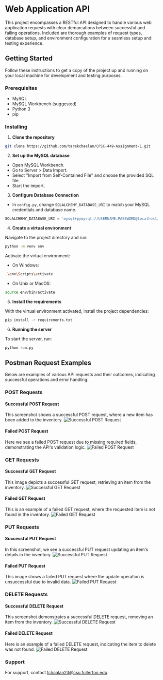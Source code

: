 # Web Application API

This project encompasses a RESTful API designed to handle various web application requests with clear demarcations between successful and failing operations. Included are thorough examples of request types, database setup, and environment configuration for a seamless setup and testing experience.

## Getting Started

Follow these instructions to get a copy of the project up and running on your local machine for development and testing purposes.

### Prerequisites

- MySQL
- MySQL Workbench (suggested)
- Python 3
- pip

### Installing

1. **Clone the repository**

```bash
git clone https://github.com/tarekchaalan/CPSC-449-Assignment-1.git
```

2. **Set up the MySQL database**

- Open MySQL Workbench.
- Go to Server > Data Import.
- Select "Import from Self-Contained File" and choose the provided SQL file.
- Start the import.

3. **Configure Database Connection**

- In `config.py`, change `SQLALCHEMY_DATABASE_URI` to match your MySQL credentials and database name.

```python
SQLALCHEMY_DATABASE_URI = 'mysql+pymysql://USERNAME:PASSWORD@localhost/DBNAME'
```

4. **Create a virtual environment**

Navigate to the project directory and run:

```bash
python -m venv env
```

Activate the virtual environment:

- On Windows:

```bash
.\env\Scripts\activate
```

- On Unix or MacOS:

```bash
source env/bin/activate
```

5. **Install the requirements**

With the virtual environment activated, install the project dependencies:

```bash
pip install -r requirements.txt
```

6. **Running the server**

To start the server, run:

```bash
python run.py
```

## Postman Request Examples

Below are examples of various API requests and their outcomes, indicating successful operations and error handling.

### POST Requests

#### Successful POST Request
This screenshot shows a successful POST request, where a new item has been added to the inventory.
![Successful POST Request](https://github.com/tarekchaalan/CPSC-449-Assignment-1/blob/main/Postman%20Requests/POST%20-%20Should%20Succeed.png)

#### Failed POST Request
Here we see a failed POST request due to missing required fields, demonstrating the API's validation logic.
![Failed POST Request](https://github.com/tarekchaalan/CPSC-449-Assignment-1/blob/main/Postman%20Requests/POST%20-%20Should%20Fail.png)

### GET Requests

#### Successful GET Request
This image depicts a successful GET request, retrieving an item from the inventory.
![Successful GET Request](https://github.com/tarekchaalan/CPSC-449-Assignment-1/blob/main/Postman%20Requests/GET%20-%20Should%20Succeed.png)

#### Failed GET Request
This is an example of a failed GET request, where the requested item is not found in the inventory.
![Failed GET Request](https://github.com/tarekchaalan/CPSC-449-Assignment-1/blob/main/Postman%20Requests/GET%20-%20Should%20Fail.png)

### PUT Requests

#### Successful PUT Request
In this screenshot, we see a successful PUT request updating an item's details in the inventory.
![Successful PUT Request](https://github.com/tarekchaalan/CPSC-449-Assignment-1/blob/main/Postman%20Requests/PUT%20-%20Should%20Succeed.png)

#### Failed PUT Request
This image shows a failed PUT request where the update operation is unsuccessful due to invalid data.
![Failed PUT Request](https://github.com/tarekchaalan/CPSC-449-Assignment-1/blob/main/Postman%20Requests/PUT%20-%20Should%20Fail.png)

### DELETE Requests

#### Successful DELETE Request
This screenshot demonstrates a successful DELETE request, removing an item from the inventory.
![Successful DELETE Request](https://github.com/tarekchaalan/CPSC-449-Assignment-1/blob/main/Postman%20Requests/DELETE%20-%20Should%20Succeed.png)

#### Failed DELETE Request
Here is an example of a failed DELETE request, indicating the item to delete was not found.
![Failed DELETE Request](https://github.com/tarekchaalan/CPSC-449-Assignment-1/blob/main/Postman%20Requests/DELETE%20-%20Should%20Fail.png)

### Support

For support, contact <tchaalan23@csu.fullerton.edu>.
